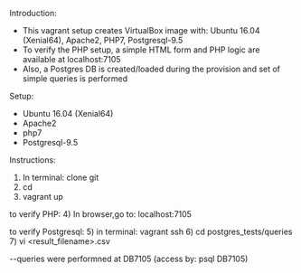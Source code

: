 Introduction:
- This vagrant setup creates VirtualBox image with: Ubuntu 16.04 (Xenial64), Apache2, PHP7, Postgresql-9.5
- To verify the PHP setup, a simple HTML form and PHP logic are available at localhost:7105
- Also, a Postgres DB is created/loaded during the provision and set of simple queries is performed

Setup:
- Ubuntu 16.04 (Xenial64)
- Apache2
- php7
- Postgresql-9.5


Instructions:
1) In terminal: clone git <repositoryname>
2) cd <repositoryname>
3) vagrant up

to verify PHP:
4) In browser,go to: localhost:7105

to verify Postgresql:
5) in terminal: vagrant ssh
6) cd postgres_tests/queries
7) vi <result_filename>.csv

--queries were performned at DB7105 (access by: psql DB7105)
